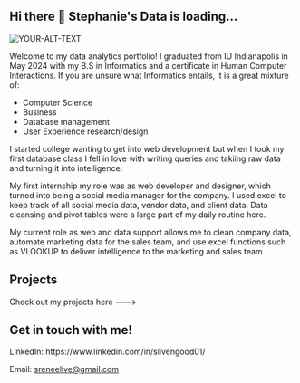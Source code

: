 ## Hi there 👋 Stephanie's Data is loading...

<picture>
 
 <img alt="YOUR-ALT-TEXT" src="https://i.ibb.co/ScXV7w9/Stephanie-data-gh-img.png">
</picture>

Welcome to my data analytics portfolio! I graduated from IU Indianapolis in May 2024 with my B.S in Informatics and a certificate in Human Computer Interactions. If you are unsure what Informatics entails, it is a great mixture of: 

* Computer Science
* Business
* Database management
* User Experience research/design 

I started college wanting to get into web development but when I took my first database class I fell in love with writing queries and takiing raw data and turning it into intelligence. 

My first internship my role was as web developer and designer, which turned into being a social media manager for the company. I used excel to keep track of all social media data, vendor data, and client data. Data cleansing and pivot tables were a large part of my daily routine here.

My current role as web and data support allows me to clean company data, automate marketing data for the sales team, and use excel functions such as VLOOKUP to deliver intelligence to the marketing and sales team.

<h2>Projects</h2>
Check out my projects here --->

<h2>Get in touch with me!</h2>
LinkedIn: https://www.linkedin.com/in/slivengood01/

Email: sreneelive@gmail.com
<!--
**Stephanie01011011/Stephanie01011011** is a ✨ _special_ ✨ repository because its `README.md` (this file) appears on your GitHub profile.

Here are some ideas to get you started:

- 🔭 I’m currently working on ...
- 🌱 I’m currently learning ...
- 👯 I’m looking to collaborate on ...
- 🤔 I’m looking for help with ...
- 💬 Ask me about ...
- 📫 How to reach me: ...
- 😄 Pronouns: ...
- ⚡ Fun fact: ...
-->
